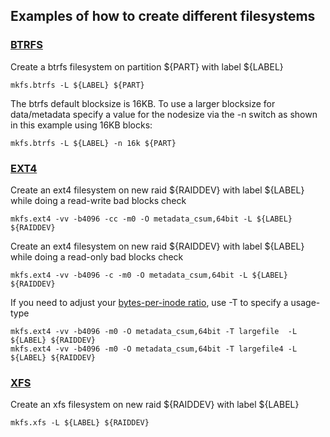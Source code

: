## Examples of how to create different filesystems

### [BTRFS](https://wiki.archlinux.org/index.php/Btrfs)
Create a btrfs filesystem on partition ${PART} with label ${LABEL}
```
mkfs.btrfs -L ${LABEL} ${PART}
```

The btrfs default blocksize is 16KB. To use a larger blocksize for data/metadata specify a value for the nodesize via the -n switch as shown in this example using 16KB blocks:
```
mkfs.btrfs -L ${LABEL} -n 16k ${PART}
```

### [EXT4](https://wiki.archlinux.org/index.php/ext4)
Create an ext4 filesystem on new raid ${RAIDDEV} with label ${LABEL} while doing a read-write bad blocks check
```
mkfs.ext4 -vv -b4096 -cc -m0 -O metadata_csum,64bit -L ${LABEL} ${RAIDDEV}
```

Create an ext4 filesystem on new raid ${RAIDDEV} with label ${LABEL} while doing a read-only bad blocks check
```
mkfs.ext4 -vv -b4096 -c -m0 -O metadata_csum,64bit -L ${LABEL} ${RAIDDEV}
```

If you need to adjust your [bytes-per-inode ratio](https://wiki.archlinux.org/index.php/ext4#Bytes-per-inode_ratio), use -T to specify a usage-type
```
mkfs.ext4 -vv -b4096 -m0 -O metadata_csum,64bit -T largefile  -L ${LABEL} ${RAIDDEV}
mkfs.ext4 -vv -b4096 -m0 -O metadata_csum,64bit -T largefile4 -L ${LABEL} ${RAIDDEV}
```

### [XFS](https://wiki.archlinux.org/index.php/XFS)
Create an xfs filesystem on new raid ${RAIDDEV} with label ${LABEL}
```
mkfs.xfs -L ${LABEL} ${RAIDDEV}
```
